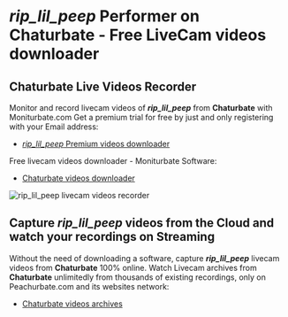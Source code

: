 # _rip_lil_peep_ Performer on Chaturbate - Free LiveCam videos downloader

## Chaturbate Live Videos Recorder

Monitor and record livecam videos of **_rip_lil_peep_** from **Chaturbate** with Moniturbate.com
Get a premium trial for free by just and only registering with your Email address:
* [_rip_lil_peep_ Premium videos downloader](https://moniturbate.com/request-demo-licence-key.html)

Free livecam videos downloader - Moniturbate Software:
* [Chaturbate videos downloader](https://moniturbate.com/moniturbate-download-software.html)

![_rip_lil_peep_ livecam videos recorder](https://peachurnet.com/templates/moniturbate-software.png)


## Capture _rip_lil_peep_ videos from the Cloud and watch your recordings on Streaming

Without the need of downloading a software, capture **_rip_lil_peep_** livecam videos from **Chaturbate** 100% online.
Watch Livecam archives from **Chaturbate** unlimitedly from thousands of existing recordings, only on Peachurbate.com and its websites network:
* [Chaturbate videos archives](https://peachurnet.com/)